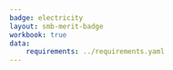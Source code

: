 ```yaml
---
badge: electricity
layout: smb-merit-badge
workbook: true
data:
    requirements: ../requirements.yaml
---
```

